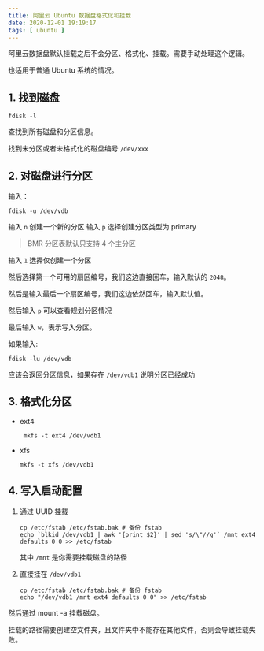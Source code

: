 ```yaml
---
title: 阿里云 Ubuntu 数据盘格式化和挂载
date: 2020-12-01 19:19:17
tags: [ ubuntu ]
---
```


阿里云数据盘默认挂载之后不会分区、格式化、挂载。需要手动处理这个逻辑。

也适用于普通 Ubuntu 系统的情况。

## 1. 找到磁盘

```
fdisk -l
```

查找到所有磁盘和分区信息。

找到未分区或者未格式化的磁盘编号 `/dev/xxx`



## 2. 对磁盘进行分区

输入：
```
fdisk -u /dev/vdb
```

输入 `n` 创建一个新的分区
输入 `p` 选择创建分区类型为 primary

> BMR 分区表默认只支持 4 个主分区

输入 `1` 选择仅创建一个分区

然后选择第一个可用的扇区编号，我们这边直接回车，输入默认的 `2048`。

然后是输入最后一个扇区编号，我们这边依然回车，输入默认值。

然后输入 `p` 可以查看规划分区情况

最后输入 `w`，表示写入分区。

如果输入:

```
fdisk -lu /dev/vdb
```

应该会返回分区信息，如果存在 `/dev/vdb1` 说明分区已经成功

## 3. 格式化分区



- ext4

   ```
    mkfs -t ext4 /dev/vdb1
   ```

- xfs

  ```
  mkfs -t xfs /dev/vdb1
  ```

  



## 4. 写入启动配置

1. 通过 UUID 挂载

   ```
   cp /etc/fstab /etc/fstab.bak # 备份 fstab
   echo `blkid /dev/vdb1 | awk '{print $2}' | sed 's/\"//g'` /mnt ext4 defaults 0 0 >> /etc/fstab
   ```

   其中 `/mnt` 是你需要挂载磁盘的路径

2. 直接挂在 `/dev/vdb1`

   ```
   cp /etc/fstab /etc/fstab.bak # 备份 fstab
   echo "/dev/vdb1 /mnt ext4 defaults 0 0" >> /etc/fstab
   ```



然后通过 mount -a 挂载磁盘。

挂载的路径需要创建空文件夹，且文件夹中不能存在其他文件，否则会导致挂载失败。